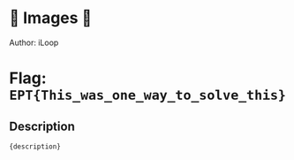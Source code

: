 # 👶 Images 👶
Author: iLoop

# Flag: `EPT{This_was_one_way_to_solve_this}`
## Description
```
{description}
```

